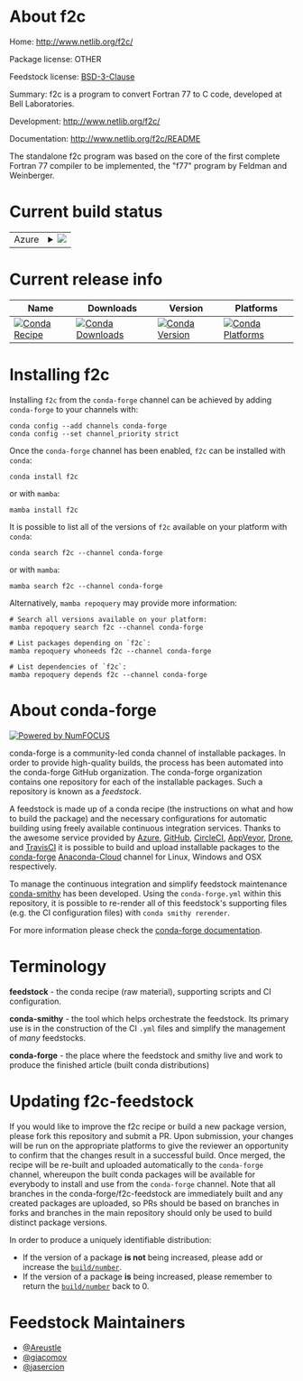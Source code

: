 About f2c
=========

Home: http://www.netlib.org/f2c/

Package license: OTHER

Feedstock license: [BSD-3-Clause](https://github.com/conda-forge/f2c-feedstock/blob/main/LICENSE.txt)

Summary: f2c is a program to convert Fortran 77 to C code, developed at Bell Laboratories.

Development: http://www.netlib.org/f2c/

Documentation: http://www.netlib.org/f2c/README

The standalone f2c program was based on the core of the first complete Fortran 77 compiler to be implemented, the "f77" program by Feldman and Weinberger.

Current build status
====================


<table>
    
  <tr>
    <td>Azure</td>
    <td>
      <details>
        <summary>
          <a href="https://dev.azure.com/conda-forge/feedstock-builds/_build/latest?definitionId=278&branchName=main">
            <img src="https://dev.azure.com/conda-forge/feedstock-builds/_apis/build/status/f2c-feedstock?branchName=main">
          </a>
        </summary>
        <table>
          <thead><tr><th>Variant</th><th>Status</th></tr></thead>
          <tbody><tr>
              <td>linux_64</td>
              <td>
                <a href="https://dev.azure.com/conda-forge/feedstock-builds/_build/latest?definitionId=278&branchName=main">
                  <img src="https://dev.azure.com/conda-forge/feedstock-builds/_apis/build/status/f2c-feedstock?branchName=main&jobName=linux&configuration=linux_64_" alt="variant">
                </a>
              </td>
            </tr><tr>
              <td>osx_64</td>
              <td>
                <a href="https://dev.azure.com/conda-forge/feedstock-builds/_build/latest?definitionId=278&branchName=main">
                  <img src="https://dev.azure.com/conda-forge/feedstock-builds/_apis/build/status/f2c-feedstock?branchName=main&jobName=osx&configuration=osx_64_" alt="variant">
                </a>
              </td>
            </tr><tr>
              <td>osx_arm64</td>
              <td>
                <a href="https://dev.azure.com/conda-forge/feedstock-builds/_build/latest?definitionId=278&branchName=main">
                  <img src="https://dev.azure.com/conda-forge/feedstock-builds/_apis/build/status/f2c-feedstock?branchName=main&jobName=osx&configuration=osx_arm64_" alt="variant">
                </a>
              </td>
            </tr><tr>
              <td>win_64</td>
              <td>
                <a href="https://dev.azure.com/conda-forge/feedstock-builds/_build/latest?definitionId=278&branchName=main">
                  <img src="https://dev.azure.com/conda-forge/feedstock-builds/_apis/build/status/f2c-feedstock?branchName=main&jobName=win&configuration=win_64_" alt="variant">
                </a>
              </td>
            </tr>
          </tbody>
        </table>
      </details>
    </td>
  </tr>
</table>

Current release info
====================

| Name | Downloads | Version | Platforms |
| --- | --- | --- | --- |
| [![Conda Recipe](https://img.shields.io/badge/recipe-f2c-green.svg)](https://anaconda.org/conda-forge/f2c) | [![Conda Downloads](https://img.shields.io/conda/dn/conda-forge/f2c.svg)](https://anaconda.org/conda-forge/f2c) | [![Conda Version](https://img.shields.io/conda/vn/conda-forge/f2c.svg)](https://anaconda.org/conda-forge/f2c) | [![Conda Platforms](https://img.shields.io/conda/pn/conda-forge/f2c.svg)](https://anaconda.org/conda-forge/f2c) |

Installing f2c
==============

Installing `f2c` from the `conda-forge` channel can be achieved by adding `conda-forge` to your channels with:

```
conda config --add channels conda-forge
conda config --set channel_priority strict
```

Once the `conda-forge` channel has been enabled, `f2c` can be installed with `conda`:

```
conda install f2c
```

or with `mamba`:

```
mamba install f2c
```

It is possible to list all of the versions of `f2c` available on your platform with `conda`:

```
conda search f2c --channel conda-forge
```

or with `mamba`:

```
mamba search f2c --channel conda-forge
```

Alternatively, `mamba repoquery` may provide more information:

```
# Search all versions available on your platform:
mamba repoquery search f2c --channel conda-forge

# List packages depending on `f2c`:
mamba repoquery whoneeds f2c --channel conda-forge

# List dependencies of `f2c`:
mamba repoquery depends f2c --channel conda-forge
```


About conda-forge
=================

[![Powered by
NumFOCUS](https://img.shields.io/badge/powered%20by-NumFOCUS-orange.svg?style=flat&colorA=E1523D&colorB=007D8A)](https://numfocus.org)

conda-forge is a community-led conda channel of installable packages.
In order to provide high-quality builds, the process has been automated into the
conda-forge GitHub organization. The conda-forge organization contains one repository
for each of the installable packages. Such a repository is known as a *feedstock*.

A feedstock is made up of a conda recipe (the instructions on what and how to build
the package) and the necessary configurations for automatic building using freely
available continuous integration services. Thanks to the awesome service provided by
[Azure](https://azure.microsoft.com/en-us/services/devops/), [GitHub](https://github.com/),
[CircleCI](https://circleci.com/), [AppVeyor](https://www.appveyor.com/),
[Drone](https://cloud.drone.io/welcome), and [TravisCI](https://travis-ci.com/)
it is possible to build and upload installable packages to the
[conda-forge](https://anaconda.org/conda-forge) [Anaconda-Cloud](https://anaconda.org/)
channel for Linux, Windows and OSX respectively.

To manage the continuous integration and simplify feedstock maintenance
[conda-smithy](https://github.com/conda-forge/conda-smithy) has been developed.
Using the ``conda-forge.yml`` within this repository, it is possible to re-render all of
this feedstock's supporting files (e.g. the CI configuration files) with ``conda smithy rerender``.

For more information please check the [conda-forge documentation](https://conda-forge.org/docs/).

Terminology
===========

**feedstock** - the conda recipe (raw material), supporting scripts and CI configuration.

**conda-smithy** - the tool which helps orchestrate the feedstock.
                   Its primary use is in the construction of the CI ``.yml`` files
                   and simplify the management of *many* feedstocks.

**conda-forge** - the place where the feedstock and smithy live and work to
                  produce the finished article (built conda distributions)


Updating f2c-feedstock
======================

If you would like to improve the f2c recipe or build a new
package version, please fork this repository and submit a PR. Upon submission,
your changes will be run on the appropriate platforms to give the reviewer an
opportunity to confirm that the changes result in a successful build. Once
merged, the recipe will be re-built and uploaded automatically to the
`conda-forge` channel, whereupon the built conda packages will be available for
everybody to install and use from the `conda-forge` channel.
Note that all branches in the conda-forge/f2c-feedstock are
immediately built and any created packages are uploaded, so PRs should be based
on branches in forks and branches in the main repository should only be used to
build distinct package versions.

In order to produce a uniquely identifiable distribution:
 * If the version of a package **is not** being increased, please add or increase
   the [``build/number``](https://docs.conda.io/projects/conda-build/en/latest/resources/define-metadata.html#build-number-and-string).
 * If the version of a package **is** being increased, please remember to return
   the [``build/number``](https://docs.conda.io/projects/conda-build/en/latest/resources/define-metadata.html#build-number-and-string)
   back to 0.

Feedstock Maintainers
=====================

* [@Areustle](https://github.com/Areustle/)
* [@giacomov](https://github.com/giacomov/)
* [@jasercion](https://github.com/jasercion/)

